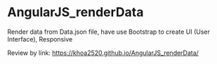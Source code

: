 # AngularJS_renderData
Render data from Data.json file, have use Bootstrap to create UI (User Interface), Responsive

Review by link: https://khoa2520.github.io/AngularJS_renderData/
